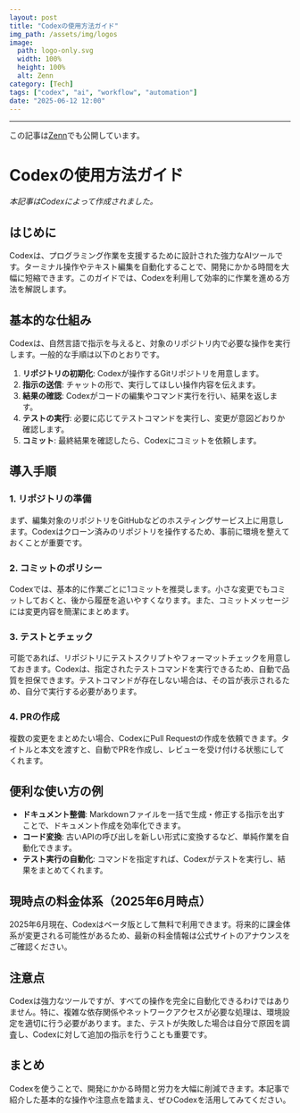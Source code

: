 ```yaml
---
layout: post
title: "Codexの使用方法ガイド"
img_path: /assets/img/logos
image:
  path: logo-only.svg
  width: 100%
  height: 100%
  alt: Zenn
category: [Tech]
tags: ["codex", "ai", "workflow", "automation"]
date: "2025-06-12 12:00"
---
```



---

この記事は[Zenn](https://zenn.dev/long910/articles/2025-06-12-codex_usage)でも公開しています。

# Codexの使用方法ガイド

*本記事はCodexによって作成されました。*

## はじめに

Codexは、プログラミング作業を支援するために設計された強力なAIツールです。ターミナル操作やテキスト編集を自動化することで、開発にかかる時間を大幅に短縮できます。このガイドでは、Codexを利用して効率的に作業を進める方法を解説します。

## 基本的な仕組み

Codexは、自然言語で指示を与えると、対象のリポジトリ内で必要な操作を実行します。一般的な手順は以下のとおりです。

1. **リポジトリの初期化**: Codexが操作するGitリポジトリを用意します。
2. **指示の送信**: チャットの形で、実行してほしい操作内容を伝えます。
3. **結果の確認**: Codexがコードの編集やコマンド実行を行い、結果を返します。
4. **テストの実行**: 必要に応じてテストコマンドを実行し、変更が意図どおりか確認します。
5. **コミット**: 最終結果を確認したら、Codexにコミットを依頼します。

## 導入手順

### 1. リポジトリの準備

まず、編集対象のリポジトリをGitHubなどのホスティングサービス上に用意します。Codexはクローン済みのリポジトリを操作するため、事前に環境を整えておくことが重要です。

### 2. コミットのポリシー

Codexでは、基本的に作業ごとに1コミットを推奨します。小さな変更でもコミットしておくと、後から履歴を追いやすくなります。また、コミットメッセージには変更内容を簡潔にまとめます。

### 3. テストとチェック

可能であれば、リポジトリにテストスクリプトやフォーマットチェックを用意しておきます。Codexは、指定されたテストコマンドを実行できるため、自動で品質を担保できます。テストコマンドが存在しない場合は、その旨が表示されるため、自分で実行する必要があります。

### 4. PRの作成

複数の変更をまとめたい場合、CodexにPull Requestの作成を依頼できます。タイトルと本文を渡すと、自動でPRを作成し、レビューを受け付ける状態にしてくれます。

## 便利な使い方の例

- **ドキュメント整備**: Markdownファイルを一括で生成・修正する指示を出すことで、ドキュメント作成を効率化できます。
- **コード変換**: 古いAPIの呼び出しを新しい形式に変換するなど、単純作業を自動化できます。
- **テスト実行の自動化**: コマンドを指定すれば、Codexがテストを実行し、結果をまとめてくれます。

## 現時点の料金体系（2025年6月時点）

2025年6月現在、Codexはベータ版として無料で利用できます。将来的に課金体系が変更される可能性があるため、最新の料金情報は公式サイトのアナウンスをご確認ください。

## 注意点

Codexは強力なツールですが、すべての操作を完全に自動化できるわけではありません。特に、複雑な依存関係やネットワークアクセスが必要な処理は、環境設定を適切に行う必要があります。また、テストが失敗した場合は自分で原因を調査し、Codexに対して追加の指示を行うことも重要です。

## まとめ

Codexを使うことで、開発にかかる時間と労力を大幅に削減できます。本記事で紹介した基本的な操作や注意点を踏まえ、ぜひCodexを活用してみてください。
